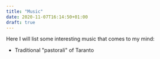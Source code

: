 ```yaml
---
title: "Music"
date: 2020-11-07T16:14:50+01:00
draft: true
---
```


Here I will list some interesting music that comes to my mind: 

* Traditional "pastorali" of Taranto
